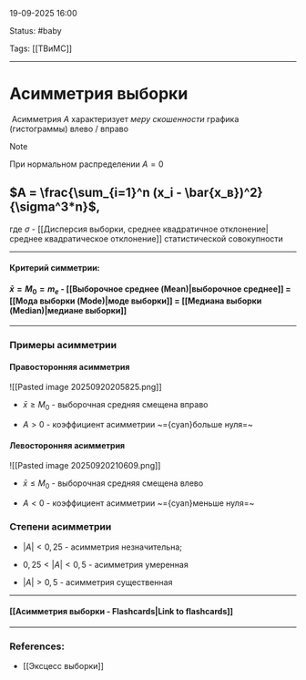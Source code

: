 
19-09-2025 16:00

Status: #baby  

Tags:  [[ТВиМС]]

---
# Асимметрия выборки

 Асимметрия $A$  характеризует _меру скошенности_ графика (гистограммы) влево / вправо

> [!note]
> При нормальном распределении $A=0$


## $A = \frac{\sum_{i=1}^n (x_i - \bar{x_в})^2}{\sigma^3*n}$,

где $\sigma$ - [[Дисперсия выборки, среднее квадратичное отклонение|среднее квадратическое отклонение]] статистической совокупности


---
#### Критерий симметрии:

#### $\bar{x} = M_0 = m_e$ - [[Выборочное среднее (Mean)|выборочное среднее]] = [[Мода выборки (Mode)|моде выборки]]  = [[Медиана выборки (Median)|медиане выборки]] 


---
### Примеры асимметрии


#### Правосторонняя асимметрия

![[Pasted image 20250920205825.png]]

- $\bar{x} \ge M_0$ - выборочная средняя смещена вправо 

- $A > 0$  - коэффициент асимметрии ~={cyan}больше нуля=~


#### Левосторонняя асимметрия

![[Pasted image 20250920210609.png]]


- $\bar{x} \le M_0$ - выборочная средняя смещена влево

- $A < 0$ - коэффициент асимметрии ~={cyan}меньше нуля=~



### Степени асимметрии


- $|A| < 0,25$ - асимметрия незначительна;
	
- $0,25 < |A| < 0,5$ - асимметрия умеренная
	
- $|A| > 0,5$ - асимметрия существенная


----
#### [[Асимметрия выборки - Flashcards|Link to flashcards]]



---
### References:

- [[Эксцесс выборки]]
